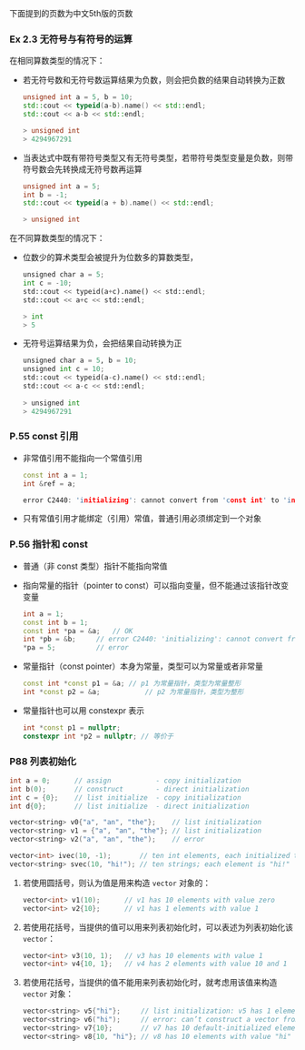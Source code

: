 下面提到的页数为中文5th版的页数



### Ex 2.3 无符号与有符号的运算

在相同算数类型的情况下：

- 若无符号数和无符号数运算结果为负数，则会把负数的结果自动转换为正数

  ```c++
  unsigned int a = 5, b = 10;
  std::cout << typeid(a-b).name() << std::endl;
  std::cout << a-b << std::endl;
  
  > unsigned int
  > 4294967291
  ```

  

- 当表达式中既有带符号类型又有无符号类型，若带符号类型变量是负数，则带符号数会先转换成无符号数再运算

  ```c++
  unsigned int a = 5;
  int b = -1;
  std::cout << typeid(a + b).name() << std::endl;
  
  > unsigned int
  ```

  

在不同算数类型的情况下：

- 位数少的算术类型会被提升为位数多的算数类型，

  ```python
  unsigned char a = 5;
  int c = -10;
  std::cout << typeid(a+c).name() << std::endl;
  std::cout << a+c << std::endl;
  
  > int
  > 5
  ```

- 无符号运算结果为负，会把结果自动转换为正

  ```python
  unsigned char a = 5, b = 10;
  unsigned int c = 10;
  std::cout << typeid(a-c).name() << std::endl;
  std::cout << a-c << std::endl;
                  
  > unsigned int
  > 4294967291
  ```




### P.55 const 引用

- 非常值引用不能指向一个常值引用

  ```c++
  const int a = 1;
  int &ref = a; 
  
  error C2440: 'initializing': cannot convert from 'const int' to 'int &'
  ```

- 只有常值引用才能绑定（引用）常值，普通引用必须绑定到一个对象



### P.56 指针和 const

- 普通（非 const 类型）指针不能指向常值

- 指向常量的指针（pointer to const）可以指向变量，但不能通过该指针改变变量

  ```c++
  int a = 1;
  const int b = 1;
  const int *pa = &a;	// OK
  int *pb = &b;		// error C2440: 'initializing': cannot convert from 'const int *' to 'int *'
  *pa = 5;			// error
  ```

- 常量指针（const pointer）本身为常量，类型可以为常量或者非常量

  ```c++
  const int *const p1 = &a;	// p1 为常量指针，类型为常量整形
  int *const p2 = &a;			// p2 为常量指针，类型为整形
  ```

- 常量指针也可以用 constexpr 表示

  ```c++
  int *const p1 = nullptr;
  constexpr int *p2 = nullptr; // 等价于
  ```

  

### P88 列表初始化

```c++
int a = 0;		// assign			- copy initialization
int b(0);		// construct		- direct initialization
int c = {0};	// list initialize 	- copy initialization
int d{0};		// list initialize 	- direct initialization

vector<string> v0{"a", "an", "the"}; 	// list initialization
vector<string> v1 = {"a", "an", "the"}; // list initialization
vector<string> v2("a", "an", "the"); 	// error

vector<int> ivec(10, -1); 		// ten int elements, each initialized to -1
vector<string> svec(10, "hi!"); // ten strings; each element is "hi!"
```

1. 若使用圆括号，则认为值是用来构造 `vector` 对象的：

   ```c++
   vector<int> v1(10);		// v1 has 10 elements with value zero
   vector<int> v2{10};      // v1 has 1 elements with value 1
   ```

2. 若使用花括号，当提供的值可以用来列表初始化时，可以表述为列表初始化该 `vector`：

   ```c++
   vector<int> v3(10, 1);   // v3 has 10 elements with value 1
   vector<int> v4{10, 1};   // v4 has 2 elements with value 10 and 1
   ```

   

3. 若使用花括号，当提供的值不能用来列表初始化时，就考虑用该值来构造 `vector` 对象：

   ```c++
   vector<string> v5{"hi"}; 	// list initialization: v5 has 1 element
   vector<string> v6("hi"); 	// error: can’t construct a vector from a string literal
   vector<string> v7{10}; 		// v7 has 10 default-initialized elements
   vector<string> v8{10, "hi"}; // v8 has 10 elements with value "hi"
